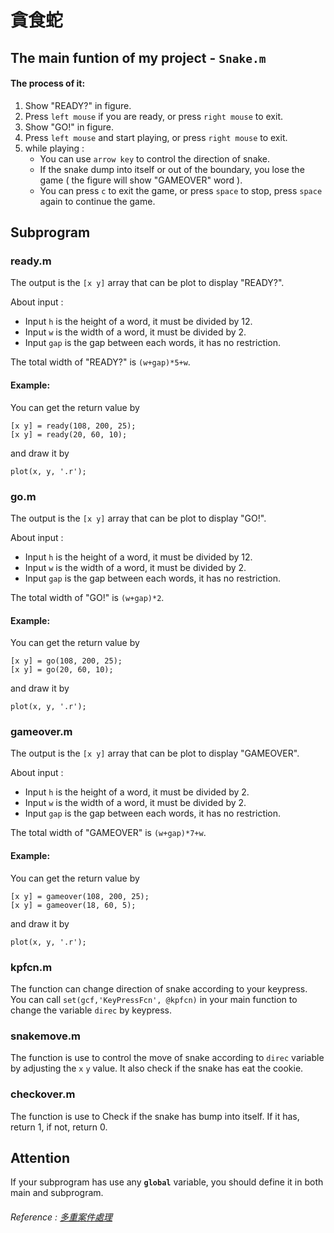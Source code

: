 # 貪食蛇

## The main funtion of my project - `Snake.m`
#### The process of it:
1. Show "READY?" in figure.
2. Press `left mouse` if you are ready, or press `right mouse` to exit.
3. Show "GO!" in figure.
4. Press `left mouse` and start playing, or press `right mouse` to exit.
5. while playing :
    - You can use `arrow key` to control the direction of snake.
    - If the snake dump into itself or out of the boundary, you lose the game ( the figure will show "GAMEOVER" word ).
    - You can press `c` to exit the game, or press `space` to stop, press `space` again to continue the game.

## Subprogram
### ready.m
The output is the `[x y]` array that can be plot to display "READY?".

About input :
- Input `h` is the height of a word, it must be divided by 12.
- Input `w` is the width of a word, it must be divided by 2.
- Input `gap` is the gap between each words, it has no restriction.

The total width of "READY?" is `(w+gap)*5+w`.

#### Example:
You can get the return value by
``` matlab=
[x y] = ready(108, 200, 25);
[x y] = ready(20, 60, 10);
```
and draw it by
``` matlab=
plot(x, y, '.r');
```

### go.m
The output is the `[x y]` array that can be plot to display "GO!".

About input :
- Input `h` is the height of a word, it must be divided by 12.
- Input `w` is the width of a word, it must be divided by 2.
- Input `gap` is the gap between each words, it has no restriction.

The total width of "GO!" is `(w+gap)*2`.

#### Example:
You can get the return value by
``` matlab=
[x y] = go(108, 200, 25);
[x y] = go(20, 60, 10);
```
and draw it by
``` matlab=
plot(x, y, '.r');
```

### gameover.m
The output is the `[x y]` array that can be plot to display "GAMEOVER".

About input :
- Input `h` is the height of a word, it must be divided by 2.
- Input `w` is the width of a word, it must be divided by 2.
- Input `gap` is the gap between each words, it has no restriction.

The total width of "GAMEOVER" is `(w+gap)*7+w`.

#### Example:
You can get the return value by
``` matlab=
[x y] = gameover(108, 200, 25);
[x y] = gameover(18, 60, 5);
```
and draw it by
``` matlab=
plot(x, y, '.r');
```

### kpfcn.m
The function can change direction of snake according to your keypress.
You can call `set(gcf,'KeyPressFcn', @kpfcn)` in your main function to change the variable `direc` by keypress.

### snakemove.m
The function is use to control the move of snake according to `direc` variable by adjusting the `x` `y` value.
It also check if the snake has eat the cookie.

### checkover.m
The function is use to Check if the snake has bump into itself. If it has, return 1, if not, return 0.

## Attention
If your subprogram has use any **`global`** variable, you should define it in both main and subprogram.

###### Reference : [多重案件處理](https://yuchungchuang.wordpress.com/2017/08/07/matlab-%E5%A4%9A%E9%87%8D%E6%8C%89%E9%8D%B5%E4%BA%8B%E4%BB%B6%E7%9A%84%E8%99%95%E7%90%86keypressfcn/)
